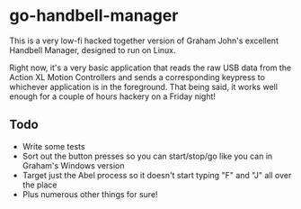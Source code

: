 # go-handbell-manager

This is a very low-fi hacked together version of Graham John's excellent Handbell Manager, designed to run on Linux.

Right now, it's a very basic application that reads the raw USB data from the Action XL Motion Controllers and sends a corresponding keypress to whichever application is in the foreground. That being said, it works well enough for a couple of hours hackery on a Friday night!

## Todo

* Write some tests
* Sort out the button presses so you can start/stop/go like you can in Graham's Windows version
* Target just the Abel process so it doesn't start typing "F" and "J" all over the place
* Plus numerous other things for sure!
